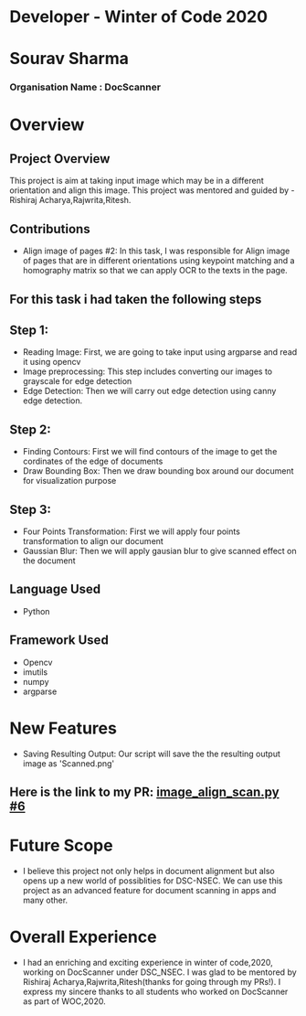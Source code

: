 # Developer - Winter of Code 2020
# Sourav Sharma
### Organisation Name : DocScanner

# Overview
 
## Project Overview
This project is aim at taking input image which may be in a different orientation and align this image.
This project was mentored and guided by - Rishiraj Acharya,Rajwrita,Ritesh.
 
 
## Contributions
 - Align image of pages #2: In this task, I was responsible for Align image of pages that are in different orientations using keypoint matching
 and a homography matrix so that we can apply OCR to the texts in the page.
 ## For this task i had taken the following steps
 ## Step 1:
  - Reading Image: First, we are going to take input using argparse and read it using opencv
  - Image preprocessing: This step includes converting our images to grayscale for edge detection
  - Edge Detection: Then we will carry out edge detection using canny edge detection.
 
 
 ## Step 2:
  - Finding Contours: First we will find contours of the image to get the cordinates of the edge of documents
  - Draw Bounding Box: Then we draw bounding box around our document for visualization purpose
  
 ## Step 3:
  - Four Points Transformation: First we will apply four points transformation to align our document
  - Gaussian Blur: Then we will apply gausian blur to give scanned effect on the document


 
 
## Language Used
 - Python
## Framework Used
 - Opencv
 - imutils
 - numpy
 - argparse
 



# New Features
 - Saving Resulting Output: Our script will save the the resulting output image as 'Scanned.png'


## Here is the link to my PR: [image_align_scan.py #6](https://github.com/dscnsec/DocScanner/pull/6) 

# Future Scope
 - I believe this project not only helps in document alignment but also opens up a new world of possiblities for DSC-NSEC. We can use this project as an advanced feature
 for document scanning in apps and many other.
 

# Overall Experience
- I had an enriching and exciting experience in winter of code,2020, working on DocScanner under DSC_NSEC. 
I was glad to be mentored by Rishiraj Acharya,Rajwrita,Ritesh(thanks for going through my PRs!). 
I express my sincere thanks to all students who worked on DocScanner
as part of WOC,2020.
